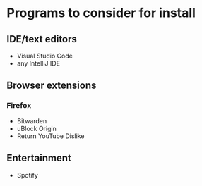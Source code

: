 # Programs to consider for install
## IDE/text editors
- Visual Studio Code
- any IntelliJ IDE

## Browser extensions
### Firefox
- Bitwarden
- uBlock Origin
- Return YouTube Dislike

## Entertainment
- Spotify
